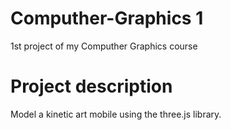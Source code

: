# Computher-Graphics 1
1st project of my Computher Graphics course

# Project description
Model a kinetic art mobile using the three.js library.
